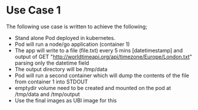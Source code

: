 # Use Case 1 
The following use case is written to achieve the following;
- Stand alone Pod deployed in kubernetes.
- Pod will run a node/go application (container 1)
- The app will write to a file (file.txt) every 5 mins [datetimestamp] and output of GET "http://worldtimeapi.org/api/timezone/Europe/London.txt" parsing only the datetime field
- The output directory will be /tmp/data
- Pod will run a second container which will dump the contents of the file from container 1 into STDOUT
-  emptydir volume need to be created and mounted on the pod at /tmp/data and /tmp/output
- Use the final images as UBI image for this 
